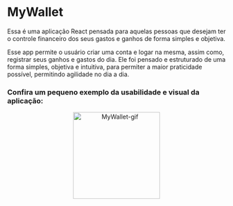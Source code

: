 # MyWallet

Essa é uma aplicação React pensada para aquelas pessoas que desejam ter o controle financeiro dos seus gastos e ganhos de forma simples e objetiva.

Esse app permite o usuário criar uma conta e logar na mesma, assim como, registrar seus ganhos e gastos do dia. Ele foi pensado e estruturado de uma forma simples, objetiva e intuitiva, para permiter a maior praticidade possível, permitindo agilidade no dia a dia.

### Confira um pequeno exemplo da usabilidade e visual da aplicação:

<p align="center">
  <img width="200" src="src/assets/MyWallet-Animação.gif" alt="MyWallet-gif">
</p>

